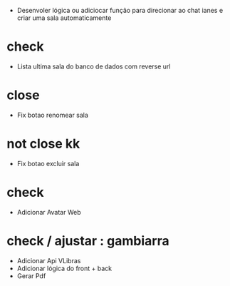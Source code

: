 - Desenvoler lógica ou adiciocar função para direcionar ao chat ianes e criar uma sala automaticamente 
# check
- Lista ultima sala do banco de dados com reverse url
# close
- Fix botao renomear sala
# not close kk
- Fix botao excluir sala
# check
- Adicionar Avatar Web
# check / ajustar : gambiarra
- Adicionar Api VLibras
- Adicionar lógica do front + back
- Gerar Pdf